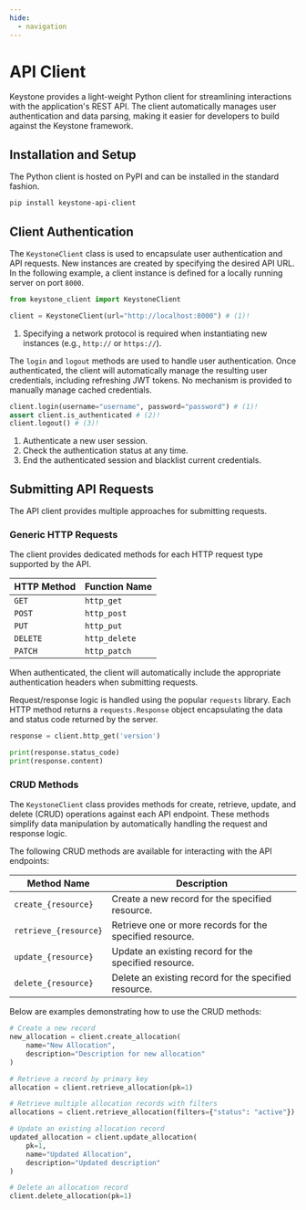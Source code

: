 ```yaml
---
hide:
  - navigation
---
```


# API Client

Keystone provides a light-weight Python client for streamlining interactions with the application's REST API.
The client automatically manages user authentication and data parsing, making it easier for developers to build against
the Keystone framework.

## Installation and Setup

The Python client is hosted on PyPI and can be installed in the standard fashion.

```bash
pip install keystone-api-client
```

## Client Authentication

The `KeystoneClient` class is used to encapsulate user authentication and API requests.
New instances are created by specifying the desired API URL.
In the following example, a client instance is defined for a locally running server on port `8000`.

```python
from keystone_client import KeystoneClient

client = KeystoneClient(url="http://localhost:8000") # (1)!
```

1. Specifying a network protocol is required when instantiating new instances (e.g., `http://` or `https://`).

The `login` and `logout` methods are used to handle user authentication.
Once authenticated, the client will automatically manage the resulting user credentials, including refreshing JWT tokens.
No mechanism is provided to manually manage cached credentials.

```python
client.login(username="username", password="password") # (1)!
assert client.is_authenticated # (2)!
client.logout() # (3)!
```

1. Authenticate a new user session.
2. Check the authentication status at any time.
3. End the authenticated session and blacklist current credentials.

## Submitting API Requests

The API client provides multiple approaches for submitting requests.


### Generic HTTP Requests

The client provides dedicated methods for each HTTP request type supported by the API.

| HTTP Method | Function Name |
|-------------|---------------|
| `GET`       | `http_get`    | 
| `POST`      | `http_post`   |
| `PUT`       | `http_put`    |
| `DELETE`    | `http_delete` |
| `PATCH`     | `http_patch`  |

When authenticated, the client will automatically include the appropriate authentication headers when submitting requests.

Request/response logic is handled using the popular `requests` library.
Each HTTP method returns a `requests.Response` object encapsulating the data and status code returned by the server.

```python
response = client.http_get('version')

print(response.status_code)
print(response.content)
```


### CRUD Methods

The `KeystoneClient` class provides methods for create, retrieve, update, and delete (CRUD) operations against each API endpoint. 
These methods simplify data manipulation by automatically handling the request and response logic.

The following CRUD methods are available for interacting with the API endpoints:

| Method Name           | Description                                              |
|-----------------------|----------------------------------------------------------|
| `create_{resource}`   | Create a new record for the specified resource.          |
| `retrieve_{resource}` | Retrieve one or more records for the specified resource. |
| `update_{resource}`   | Update an existing record for the specified resource.    |
| `delete_{resource}`   | Delete an existing record for the specified resource.    |

Below are examples demonstrating how to use the CRUD methods:

```python
# Create a new record
new_allocation = client.create_allocation(
    name="New Allocation",
    description="Description for new allocation"
)

# Retrieve a record by primary key
allocation = client.retrieve_allocation(pk=1)

# Retrieve multiple allocation records with filters
allocations = client.retrieve_allocation(filters={"status": "active"})

# Update an existing allocation record
updated_allocation = client.update_allocation(
    pk=1,
    name="Updated Allocation",
    description="Updated description"
)

# Delete an allocation record
client.delete_allocation(pk=1)
```
